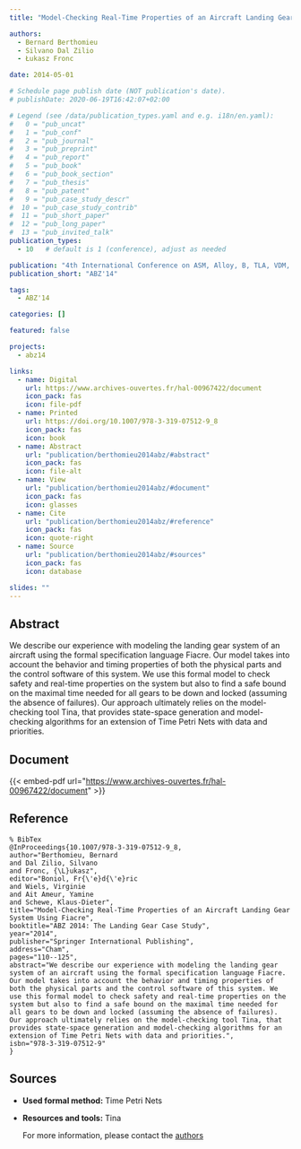 ```yaml
---
title: "Model-Checking Real-Time Properties of an Aircraft Landing Gear System Using Fiacre"

authors:
  - Bernard Berthomieu
  - Silvano Dal Zilio
  - Łukasz Fronc

date: 2014-05-01

# Schedule page publish date (NOT publication's date).
# publishDate: 2020-06-19T16:42:07+02:00

# Legend (see /data/publication_types.yaml and e.g. i18n/en.yaml): 
#   0 = "pub_uncat"
#   1 = "pub_conf"
#   2 = "pub_journal"
#   3 = "pub_preprint"
#   4 = "pub_report"
#   5 = "pub_book"
#   6 = "pub_book_section"
#   7 = "pub_thesis"
#   8 = "pub_patent"
#   9 = "pub_case_study_descr"
#  10 = "pub_case_study_contrib"
#  11 = "pub_short_paper"
#  12 = "pub_long_paper"
#  13 = "pub_invited_talk"
publication_types:
  - 10   # default is 1 (conference), adjust as needed

publication: "4th International Conference on ASM, Alloy, B, TLA, VDM, and Z (ABZ'14)"
publication_short: "ABZ'14"

tags:
  - ABZ'14

categories: []

featured: false

projects:
  - abz14

links:
  - name: Digital
    url: https://www.archives-ouvertes.fr/hal-00967422/document
    icon_pack: fas
    icon: file-pdf
  - name: Printed
    url: https://doi.org/10.1007/978-3-319-07512-9_8
    icon_pack: fas
    icon: book
  - name: Abstract
    url: "publication/berthomieu2014abz/#abstract"
    icon_pack: fas
    icon: file-alt
  - name: View
    url: "publication/berthomieu2014abz/#document"
    icon_pack: fas
    icon: glasses
  - name: Cite
    url: "publication/berthomieu2014abz/#reference"
    icon_pack: fas
    icon: quote-right
  - name: Source
    url: "publication/berthomieu2014abz/#sources"
    icon_pack: fas
    icon: database

slides: ""
---
```


## Abstract

We describe our experience with modeling the landing gear system of an aircraft using the formal specification language Fiacre. Our model takes into account the behavior and timing properties of both the physical parts and the control software of this system. We use this formal model to check safety and real-time properties on the system but also to find a safe bound on the maximal time needed for all gears to be down and locked (assuming the absence of failures). Our approach ultimately relies on the model-checking tool Tina, that provides state-space generation and model-checking algorithms for an extension of Time Petri Nets with data and priorities.

## Document

{{< embed-pdf url="https://www.archives-ouvertes.fr/hal-00967422/document" >}}

## Reference

```
% BibTex
@InProceedings{10.1007/978-3-319-07512-9_8,
author="Berthomieu, Bernard
and Dal Zilio, Silvano
and Fronc, {\L}ukasz",
editor="Boniol, Fr{\'e}d{\'e}ric
and Wiels, Virginie
and Ait Ameur, Yamine
and Schewe, Klaus-Dieter",
title="Model-Checking Real-Time Properties of an Aircraft Landing Gear System Using Fiacre",
booktitle="ABZ 2014: The Landing Gear Case Study",
year="2014",
publisher="Springer International Publishing",
address="Cham",
pages="110--125",
abstract="We describe our experience with modeling the landing gear system of an aircraft using the formal specification language Fiacre. Our model takes into account the behavior and timing properties of both the physical parts and the control software of this system. We use this formal model to check safety and real-time properties on the system but also to find a safe bound on the maximal time needed for all gears to be down and locked (assuming the absence of failures). Our approach ultimately relies on the model-checking tool Tina, that provides state-space generation and model-checking algorithms for an extension of Time Petri Nets with data and priorities.",
isbn="978-3-319-07512-9"
}
```

## Sources

- **Used formal method:**
  Time Petri Nets
- **Resources and tools:**
  Tina

  For more information, please contact the <a href ="mailto:bernard.berthomieu@lass.fr;dal.zilio@lass.fr">authors</a>
